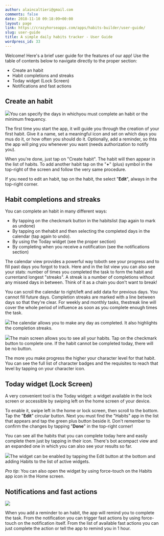 ```yaml
---
author: alaincaltieri@gmail.com
comments: false
date: 2018-11-10 09:18:09+00:00
layout: page
link: https://crazyhorseapps.com/apps/habits-builder/user-guide/
slug: user-guide
title: A simple daily habits tracker - User Guide
wordpress_id: 33
---
```





Welcome! Here's a brief user guide for the features of our app! Use the table of contents below to navigate directly to the proper section:







  * Create an habit
  * Habit completions and streaks
  * Today widget (Lock Screen)
  * Notifications and fast actions






## Create an habit







[![](https://crazyhorseapps.com/wp-content/uploads/2018/11/create-habit-768x640.jpg)](https://crazyhorseapps.com/wp-content/uploads/2018/11/create-habit-768x640.jpg)You can specify the days in whichyou must complete an habit or the minimum frequency.







The first time you start the app, it will guide you through the creation of your first habit. Give it a name, set a meaningful icon and set on which days you mus do it, or how often you should do it. Optionally, add a reminder, so thta the app will ping you whenever you want (needs authorization to notify you).







When you're done, just tap on "Create habit". The habit will then appear in the list of habits. To add another habit tap on the "**+**" (plus) symbol in the top-right of the screen and follow the very same procedure.







If you need to edit an habit, tap on the habit, the select "**Edit**", always in the top-right corner.







## Habit completions and streaks







You can complete an habit in many different ways:







  * By tapping on the checkmark button in the habitslist (tap again to mark as undone)
  * By tapping on thehabit and then selecting the completed days in the calendar (tap again to  undo).
  * By using the Today widget (see the proper section)
  * By completing when you receive a notification (see the notifications section)






The calendar view provides a powerful way toboth see your progress and to fill past days you forgot to track. Here and in the list view you can also see your stats: number of times you completed the task to form the habit and currentand longest "streaks". A streak is a number of completions without any missed days in between. Think of it as a chain you don't want to break!







You can scroll the calendar to right/left and add data for previous days. You cannot fill future days. Completion streaks are marked with a line between days so that they're clear. For weekly and monthly tasks, thestreak line will cover the whole period of influence as soon as you complete enough times the task.





![](https://crazyhorseapps.com/wp-content/uploads/2018/11/habit_details_.jpg)The calendar allows you to make any day as completed. It also highlights the completion streaks.



![](https://crazyhorseapps.com/wp-content/uploads/2018/11/habit_list.jpg)The main screen allows you to see all your habits. Tap on the checkmark button to complete one. If the habit cannot be completed today, there will be no button.





The more you make progress the higher your character level for that habit. You can see the full list of character badges and the requisites to reach that level by tapping on your character icon.







## Today widget (Lock Screen)







A very convenient tool is the Today widget: a widget available in the lock screen or accessible by swiping left on the home screen of your device.







To enable it, swipe left in the home or lock screen, then scroll to the bottom. Tap the "**Edit**" circular button. Next you must find the "Habits" app in the list that appears and tap the green plus button beside it. Don't remember to confirm the changes by tapping "**Done**" in the top-right corner!







You can see all the habits that you can complete today here and easily complete them just by tapping in their icon. There's bot acompact view and an expanded one in which you can also see your results so far.





![](https://crazyhorseapps.com/wp-content/uploads/2018/11/widget-768x415.jpg)The widget can be enabled by tapping the Edit button at the bottom and adding Habits to the list of active widgets.





_Pro tip_: You can also open the widget by using force-touch on the Habits app icon in the Home screen.







## Notifications and fast actions







![](https://crazyhorseapps.com/wp-content/uploads/2018/11/notifications.jpg)







When you add a reminder to an habit, the app will remind you to complete the task. From the notification you can trigger fast actions by using force-touch on the notification itself. From the list of available fast actions you can just complete the action or tell the app to remind you in 1 hour.



